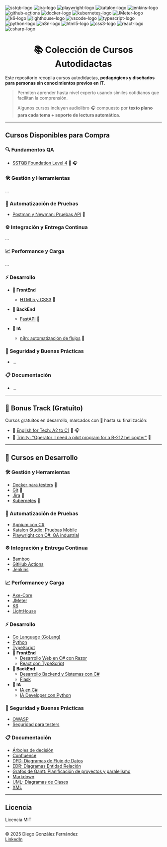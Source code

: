 ![sstqb-logo] ![jira-logo] ![playwright-logo] ![katalon-logo] ![jenkins-logo] ![github-actions] ![docker-logo] ![kubernetes-logo] ![JMeter-logo] ![k6-logo] ![lighthouse-logo] ![vscode-logo] ![typescript-logo] ![python-logo] ![n8n-logo] ![html5-logo] ![css3-logo] ![react-logo] ![csharp-logo]

<h1 align="center">📚 Colección de Cursos Autodidactas</h1>

Este repositorio recopila cursos autodidactas, **pedagógicos y diseñados para personas sin conocimientos previos en IT**. 
> Permiten aprender hasta nivel experto usando símiles cotidianos que facilitan la comprensión.
>
> Algunos cursos incluyen audiolibro 🎧 compuesto por **texto plano para cada tema + soporte de lectura automática**.

---

## Cursos Disponibles para Compra

### 🔍 Fundamentos QA  
- [SSTQB Foundation Level 4](./courses/qa-fundaments/sstqb/readme.md) 📖 🎧

### 🛠️ Gestión y Herramientas  
...

### 🧪 Automatización de Pruebas  
- [Postman y Newman: Pruebas API](./courses/automation/postman/readme.md) 📖  

### ⚙️ Integración y Entrega Continua  
...

### 📈 Performance y Carga  
...

### ⚡ Desarrollo  
- **🪪 FrontEnd**
  - [HTML5 y CSS3](./courses/dev-and-ia/html5/readme.md) 📖

- **🧳 BackEnd**
  - [FastAPI](./courses/dev-and-ia/fastapi/readme.md) 📖
    
- **🧠 IA**
  - [n8n: automatización de flujos](./courses/dev-and-ia/n8n/readme.md) 📖 

### 🔐 Seguridad y Buenas Prácticas  
- ...

### 📋 Documentación  
- ...

---

## 🎁 Bonus Track (Gratuito)  

Cursos gratuitos en desarrollo, marcados con 🚧 hasta su finalización:

- 🚧 [English for Tech: A2 to C1](./courses/resources/english/readme.md) 📖 🎧 
- 🚧 [Trinity: "Operator, I need a pilot program for a B-212 helicopter"](./courses/resources/helicopter/readme.md) 📖 

---

## 🚧 Cursos en Desarrollo

### 🛠️ Gestión y Herramientas  
- [Docker para testers](./courses/containers/docker/readme.md) 📖 
- [Git](./courses/tools/git/readme.md) 📖  
- [Jira](./courses/tools/jira/readme.md) 📖 
- [Kubernetes](./courses/containers/kubernetes/readme.md) 📖

### 🧪 Automatización de Pruebas  
- [Appium con C#](./courses/automation/appium/readme.md)  
- [Katalon Studio: Pruebas Mobile](./courses/automation/katalon/readme.md)  
- [Playwright con C#: QA industrial](./courses/automation/playwright/readme.md)  

### ⚙️ Integración y Entrega Continua  
- [Bamboo](./courses/ci-cd/bamboo/readme.md)  
- [GitHub Actions](./courses/ci-cd/github-actions/readme.md)  
- [Jenkins](./courses/ci-cd/jenkins/readme.md)

### 📈 Performance y Carga  
- [Axe-Core](./courses/performance/axe-core/readme.md)  
- [JMeter](./courses/performance/jmeter/readme.md)  
- [K6](./courses/performance/k6/readme.md)  
- [LightHouse](./courses/performance/lighthouse/lighthouse/readme.md)

### ⚡ Desarrollo  
- [Go Language (GoLang)](./courses/dev-and-ia/golang/readme.md)  
- [Python](./courses/dev-and-ia/python/readme.md)  
- [TypeScript](./courses/dev-and-ia/typescript/readme.md)
- **🪪 FrontEnd**
  - [Desarrollo Web en C# con Razor](./courses/dev-and-ia/csharp-razor/readme.md)
  - [React con TypeScript](./courses/dev-and-ia/react/readme.md)
- **🧳 BackEnd**
  - [Desarrollo Backend y Sistemas con C#](./courses/dev-and-ia/csharp-backend/readme.md)
  - [Flask](./courses/dev-and-ia/flask/readme.md)  
- **🧠 IA**
  - [IA en C#](./courses/dev-and-ia/csharp-ia/readme.md)  
  - [IA Developer con Python](./courses/dev-and-ia/ia-python/readme.md)

### 🔐 Seguridad y Buenas Prácticas  
- [OWASP](./courses/security/owasp/readme.md)  
- [Seguridad para testers](./courses/security/security/readme.md)

### 📋 Documentación  
- [Árboles de decisión](./courses/documentation/decision-trees/readme.md)  
- [Confluence](./courses/documentation/confluence/readme.md)  
- [DFD: Diagramas de Flujo de Datos](./courses/documentation/dfd/readme.md)  
- [EDR: Diagramas Entidad Relación](./courses/documentation/edr/readme.md)  
- [Grafos de Gantt: Planificación de proyectos y paralelismo](./courses/documentation/gantt/readme.md)  
- [Markdown](./courses/documentation/markdown/readme.md)  
- [UML: Diagramas de Clases](./courses/documentation/uml/readme.md)  
- [XML](./courses/documentation/xml/readme.md)  
---

## Licencia

Licencia MIT

---

© 2025 Diego González Fernández  
[LinkedIn](https://www.linkedin.com/in/diego-gonzalez-fernandez)

<!-- Iconos -->  
[linkedin-logo]: https://img.shields.io/badge/LinkedIn-blue?style=for-the-badge&logo=linkedin&logoColor=white  
[linkedin-link]: https://www.linkedin.com/in/diego-gonzalez-fernandez/  
[sstqb-logo]: https://img.shields.io/badge/SSTQB-005AA7?style=for-the-badge&logoColor=white  
[jira-logo]: https://img.shields.io/badge/jira-%230A0FFF.svg?style=for-the-badge&logo=jira&logoColor=white  
[github-actions]: https://img.shields.io/badge/github%20actions-%232671E5.svg?style=for-the-badge&logo=githubactions&logoColor=white  
[jenkins-logo]: https://img.shields.io/badge/Jenkins-D24939?style=for-the-badge&logo=jenkins&logoColor=white  
[kubernetes-logo]: https://img.shields.io/badge/Kubernetes-326CE5?style=for-the-badge&logo=kubernetes&logoColor=white  
[docker-logo]: https://img.shields.io/badge/Docker-2496ED?style=for-the-badge&logo=docker&logoColor=white  
[typescript-logo]: https://img.shields.io/badge/typescript-%23007ACC.svg?style=for-the-badge&logo=typescript&logoColor=white  
[python-logo]: https://img.shields.io/badge/Python-black?logo=python&style=for-the-badge  
[html5-logo]: https://img.shields.io/badge/HTML5-E34F26?style=for-the-badge&logo=html5&logoColor=white  
[css3-logo]: https://img.shields.io/badge/CSS3-1572B6?style=for-the-badge&logo=css3&logoColor=white  
[csharp-logo]: https://img.shields.io/badge/C%23-239120?style=for-the-badge&logo=c-sharp&logoColor=white  
[playwright-logo]: https://img.shields.io/badge/playwright-black?style=for-the-badge  
[katalon-logo]: https://img.shields.io/badge/Katalon%20Studio-0568A6?style=for-the-badge&logo=katalon&logoColor=white  
[K6-logo]: https://img.shields.io/badge/k6-7D64FF?style=for-the-badge&logo=k6&logoColor=white  
[JMeter-logo]: https://img.shields.io/badge/JMeter-D24939?style=for-the-badge&logo=apache-jmeter&logoColor=white  
[axe-core-logo]: https://img.shields.io/badge/axe--core-darkgreen?style=for-the-badge&logo=axe&logoColor=white  
[lighthouse-logo]: https://img.shields.io/badge/Lighthouse-orange?style=for-the-badge&logo=lighthouse&logoColor=white  
[vscode-logo]: https://img.shields.io/badge/Visual%20Studio%20Code-0078d7.svg?style=for-the-badge&logo=visual-studio-code&logoColor=white  
[react-logo]: https://img.shields.io/badge/React-61DAFB?style=for-the-badge&logo=react&logoColor=black  
[n8n-logo]: https://img.shields.io/badge/n8n-EF6533?style=for-the-badge&logo=n8n&logoColor=white  
